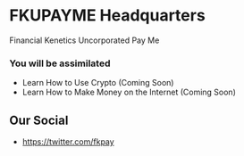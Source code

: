 # FKUPAYME Headquarters

Financial Kenetics Uncorporated Pay Me

### You will be assimilated 

- Learn How to Use Crypto (Coming Soon)
- Learn How to Make Money on the Internet (Coming Soon)


## Our Social
- https://twitter.com/fkpay
